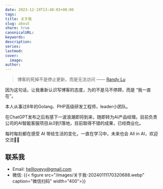 ```yaml
---
date: 2023-12-19T13:48:03+08:00
tags: 
title: 关于我
slug: about
share: true
canonicalURL: 
keywords: 
description: 
series: 
lastmod: 
cover:
  image: 
author: 
---
```


> 博客的死掉不是停止更新，而是无法访问 —— [Randy Lu](https://lutaonan.com/)  
  
因为这句话，让我重新认识写博客的态度，为的不是马不停蹄，而是 “我一直在”。  

本人从事过8年的Golang、PHP高级研发工程师，leader小团队。

在ChatGPT发布之后有感下一波浪潮即将到来，随即转为AI产品经理。目前负责公司的AI智能客服项目从0到1落地，目前取得不错的成果，已经商业化。

每时每刻都在感受 AI 带给生活的变化，一直在学习中，未来也会 All in AI，欢迎交流👏🏻
  
## 联系我  

- Email: hellloveyy@gmail.com  
- 微信:
  {{< figure src="/images/关于我-20240111170320688.webp" caption="微信扫码" width="400">}}